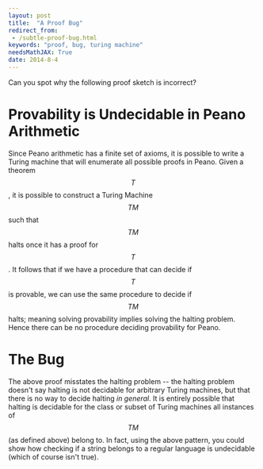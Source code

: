 ```yaml
---
layout: post
title:  "A Proof Bug"
redirect_from:
 - /subtle-proof-bug.html
keywords: "proof, bug, turing machine"
needsMathJAX: True
date: 2014-8-4
---
```


Can you spot why the following proof sketch is incorrect?

# Provability is Undecidable in Peano Arithmetic

Since Peano arithmetic has a finite set of axioms, it is possible to
write a Turing machine that will enumerate all possible proofs in
Peano.  Given a theorem $$T$$, it is possible to construct a Turing
Machine $$TM$$ such that $$TM$$ halts once it has a proof for $$T$$.
It follows that if we have a procedure that can decide if $$T$$ is
provable, we can use the same procedure to decide if $$TM$$ halts;
meaning solving provability implies solving the halting problem.
Hence there can be no procedure deciding provability for Peano.

# The Bug

The above proof misstates the halting problem -- the halting problem
doesn't say halting is not decidable for arbitrary Turing machines,
but that there is no way to decide halting _in general_.  It is
entirely possible that halting is decidable for the class or subset of
Turing machines all instances of $$TM$$ (as defined above) belong to.
In fact, using the above pattern, you could show how checking if a
string belongs to a regular language is undecidable (which of course
isn't true).

